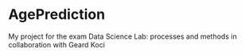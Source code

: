 # AgePrediction
My project for the exam Data Science Lab: processes and methods in collaboration with Geard Koci
